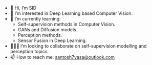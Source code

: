 - 👋 Hi, I’m SID
- 👀 I’m interested in Deep Learning based Computer Vision. 
- 🌱 I’m currently learning:
  -  Self-supervision methods in Computer Vision.
  -  GANs and Diffusion models.
  -  Perception methods.
  -  Sensor Fusion in Deep Learning.
- 🧑‍🤝‍🧑 I’m looking to collaborate on self-supervision modelling and perception topics.
- 📫 How to reach me: santosh7vasa@outlook.com

<!---
sid7vasa/sid7vasa is a ✨ special ✨ repository because its `README.md` (this file) appears on your GitHub profile.
You can click the Preview link to take a look at your changes.
--->
